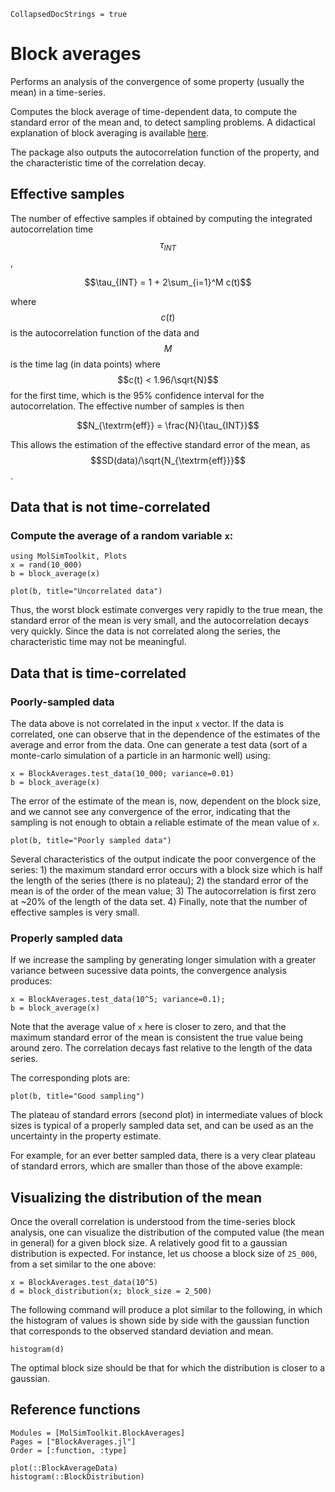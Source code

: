 ```@meta
CollapsedDocStrings = true
```
# Block averages

Performs an analysis of the convergence of some property (usually the mean) in a time-series. 

Computes the block average of time-dependent data, to compute the standard error of the mean and, to detect sampling problems. A didactical explanation of block averaging is available [here](http://sachinashanbhag.blogspot.com/2013/08/block-averaging-estimating-uncertainty.html).  

The package also outputs the autocorrelation function of the property, and the characteristic time of the correlation decay. 

## Effective samples

The number of effective samples if obtained by computing the integrated autocorrelation time $$\tau_{INT}$$,
```math
\tau_{INT} = 1 + 2\sum_{i=1}^M c(t)
```
where $$c(t)$$ is the autocorrelation function of the data and $$M$$ is the time lag (in data points) where $$c(t) < 1.96/\sqrt{N}$$ for the first time, which is the 95% confidence interval for the autocorrelation. The effective number of samples is then
```math
N_{\textrm{eff}} = \frac{N}{\tau_{INT}}
```
This allows the estimation of the effective standard error of the mean, as $$SD(data)/\sqrt{N_{\textrm{eff}}}$$.

## Data that is not time-correlated

### Compute the average of a random variable `x`:

```@example block_averages
using MolSimToolkit, Plots 
x = rand(10_000)
b = block_average(x)
```

```@example block_averages
plot(b, title="Uncorrelated data")
```

Thus, the worst block estimate converges very rapidly to the true mean, the standard error of the mean is very small, and the autocorrelation decays very quickly. Since the data is not correlated along the series, the characteristic time may not be meaningful. 

## Data that is time-correlated

### Poorly-sampled data

The data above is not correlated in the input `x` vector. If the data is correlated, one can observe that in the dependence of the estimates of the average and error from the data. One can generate a test data (sort of a monte-carlo simulation of a particle in an harmonic well) using:

```@example block_averages
x = BlockAverages.test_data(10_000; variance=0.01)
b = block_average(x)
```

The error of the estimate of the mean is, now, dependent on the block size, and we cannot see any convergence of the error, indicating that the sampling is not enough to obtain a reliable estimate of the mean value of `x`.

```@example block_averages
plot(b, title="Poorly sampled data")
```

Several characteristics of the output indicate the poor convergence of the series: 1) the maximum standard error occurs with a block size which is half the length of the series (there is no plateau); 2) the standard error of the mean is of the order of the mean value; 3) The autocorrelation is first zero at ~20% of the length of the data set. 4) Finally, note that the number of effective samples is very small.

### Properly sampled data

If we increase the sampling by generating longer simulation with a greater variance between sucessive data points, the convergence analysis produces:
```@example block_averages
x = BlockAverages.test_data(10^5; variance=0.1);
b = block_average(x)
```

Note that the average value of `x` here is closer to zero, and that the maximum standard error of the mean is consistent the true value being around zero. The correlation decays fast relative to the length of the data series.

The corresponding plots are:

```@example block_averages
plot(b, title="Good sampling")
```

The plateau of standard errors (second plot) in intermediate values of block sizes is typical of a properly sampled data set, and can be used as an the uncertainty in the property estimate. 

For example, for an ever better sampled data, there is a very clear plateau of standard errors, which are smaller than those of the above example:

## Visualizing the distribution of the mean

Once the overall correlation is understood from the time-series block analysis, one can 
visualize the distribution of the computed value (the mean in general) for a given
block size. A relatively good fit to a gaussian distribution is expected. For instance,
let us choose a block size of `25_000`, from a set similar to the one above:

```@example block_averages
x = BlockAverages.test_data(10^5) 
d = block_distribution(x; block_size = 2_500)
```

The following command will produce a plot similar to the following, in which the histogram
of values is shown side by side with the gaussian function that corresponds to the 
observed standard deviation and mean.

```@example block_averages
histogram(d)
```

The optimal block size should be that for which the distribution is closer to a gaussian.

## Reference functions

```@autodocs
Modules = [MolSimToolkit.BlockAverages]
Pages = ["BlockAverages.jl"]
Order = [:function, :type]
```

```@docs
plot(::BlockAverageData)
histogram(::BlockDistribution)
```

